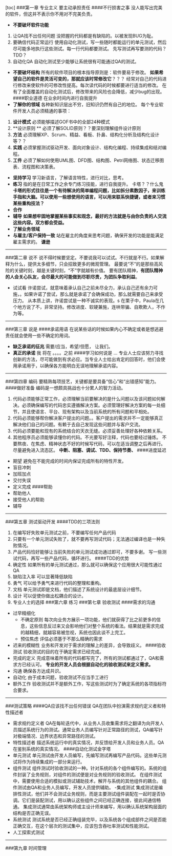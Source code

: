 [toc]
###第一章 专业主义
要主动承担责任
####不行损害之事
没人能写出完美的软件，但这并不表示你不用对不完美负责。
- **不要破坏软件功能**
1. 让QA找不出任何问题
    没把握的代码都是有缺陷的。以被发现BUG为耻。
2. 要确信代码正常运行
     使用自动化测试，写一些随时都能运行的单元测试，然后尽可能多地执行这些测试。每一行代码都要测试。
     先写测试再写要测的代码？TDD？
3. 自动化QA
     自动化测试至少能够让系统很有可能通过QA的测试。
- **不要破坏结构**
所有的软件项目的根本指导原则是：软件要易于修改。
**如果希望自己的软件是灵活可变的，那就应该时常修改它**？？？
经常对自己的代码进行修改来使软件的可修改性提高。每次读代码的时候都要进行适当的修改。
在有了全面覆盖的自动化测试后，修改带来的风险也会降低，减少bug的出现。
####职业道德
在业余时间内进行自我提升
- **了解你的领域**
各种新知识层出不穷，旧知识仍然有自己的地位。
每个专业软件开发人员必须精通的事项：
1. **设计模式**
必须能够描述GOF书中的全部24种模式
2. **设计原则 **
必须了解SOLID原则？？要深刻理解组件设计原则    
3. **方法**
必须理解XP、Scrum、精益、看板、扑鼻、结构化分析及结构化设计等？？
4. **实践**
必须掌握测试驱动开发、面向对象设计、结构化编程、持续集成和结对编程。
5. **工件**
必须了解如何使用UML图、DFD图、结构图、Petri网络图、状态迁移图表、流程图和决策表。
- **坚持学习**
学习新语言，了解语言特性，进行对比，思考。
- **练习**
指的是在日常工作之余专门练习技能，进行自我提升。
卡塔？？什么鬼
**卡塔的形式往往是一个有待解决的简单编程问题，比如拆分素数因子，来训练手指和大脑。可以使用一些想使用的语言，可以用来联系快捷键，或者来习惯某些重构技法？**
- **合作**
- **辅导**
**如果想牢固地掌握某些事实和观念，最好的方法就是与由你负责的人交流这些内容。双方都会受益。**
- **了解业务领域**
- **与雇主/客户保持一致**
站在雇主的角度来思考问题，确保开发的功能是能满足雇主需求的。
 **谦逊**

--------------------------------------------

###第二章	说不
说不得时候要坚定。不要说我可以试试。不行就是不行。如果解释为什么，提供太多细节，只会招致更多的微观管理。
最要说“不”的是那些高风险的关键时刻，越是关键时刻，“不”字就越有价值。
要有团队精神，**有团队精神的人会关心队友，会尽最大的可能做到尽职尽责，为团队争取利益**。
- 试试看
许诺尝试，就意味着承认自己之前未尽全力，承认自己还有余力可施，。如果许诺了尝试，那么就是承诺了会确保成功，那么就需要自己来承受压力。
从本质上讲，许诺尝试是一种不诚实的表现。s
在栗子中，Paula在几个地方说了不，非常坚持。修改进度、软硬兼施，连哄带骗、自欺欺人，不作为等。

-------------

###第三章 说是
####承诺用语
在说某些话的时候如果内心不确定或者是想逃避责任就会使用一些不确定的用词。
- **缺乏承诺的征兆**
需要/应当，希望/但愿， 让我们。
- **真正的承诺**
我 将在 。。。。之前
####学习如何说是
...
专业人士应该努力寻找创新的方法，尽可能做到有求必应。当专业人士给出肯定的回答时，他们会使用承诺用于，以确保各方能明白无误地理解承诺内容。

---

###第四章 编码
要精熟每项技艺，关键都是要具备“信心”和“出错感知”能力。
####做好准备
编码是一想颇具挑战也十分累人的智力活动。
1. 代码必须能够正常工作，必须理解当前要解决的是什么问题以及该问题如何解决。必须确保编写的代码忠实遵循解决方案。必须管理好解决方案的每一处细节，并且使语言、平台、现有架构以及当前系统的所有问题和平相处。
2. 代码必须能够帮你解决客户提出的问题。。客户提出的需求并不一定能够真正解决他们自己的问题。有赖于去自己发现这些问题并与客户交流。
3. 代码必须要能和现有的系统结合的天衣无缝。必须妥善处理好各种依赖关系。
4. 其他程序员必须能够读懂你的代码。不光要写好注释，代码也要经过锤炼。
不要熬夜、在焦虑、精神状态不好的时候写代码，可以在适当调整之后再进行。
尽量避免进入流态区。
**中断、阻塞、调试、TDD、保持节奏、**
####进度延迟
- 期望
避免在不能完成的时间内保证完成所有的特性开发。
- 盲目冲刺
- 加班加点
- 交付失误
- 定义完成
####帮助
- 帮助他人
- 接受他人的帮助
- 辅导

---

###第五章 测试驱动开发
####TDD的三项法则
1. 在编写好失败单元测试之前，不要编写任何产品代码
2. 只要有一个单元测试失败了，就不要再写测试代码；无法通过编译也是一种失败情况。
3. 产品代码恰好能够让当前失败的单元测试成功通过即可，不要多谢。
写一些测试代码，再写一些产品代码，循环进行。
####TDD的优势
1. 确定性
如果所有的单元测试通过，那么就可以确保这个应用很大可能性通过QA
2. 缺陷注入率
可以显著降低缺陷
3. 勇气
可以给予勇气来进行代码的整理和重构。
4. 文档
单元测试即是文档，他们描述了系统设计的最底层设计细节。
5. 设计
可以促使你做出松耦合的设计。
6. 专业人士的选择
###第六章 练习
###第七章 验收测试
####需求的沟通
- 过早精细化
	- 不确定原则
	每次向业务方展示一项功能，他们就获得了比之前更多的信息，这些信息反过来又会影响他们对整个系统的看法。结果就是需求完成的越精细，就越容易被忽视，系统也因此谈不上完工。
	- 预估焦虑
	评估必须基于不那么精确的需求
- 迟来的模糊性
业务和开发对于需求的理解上的差异，会导致歧义。
####验收测试
验收测试的目的在于确定需求已经完成。
- 完成的定义
完成意味着所有的代码都写完了，所有的测试都通过了，QA和需求方已经认可。
**专业的开发人员会根据自动化的验收测试来定义需求。**
- 沟通
确保各方达成共识。
- 自动化
由于成本问题，验收测试不应当手工进行
- 额外工作
验收测试并不是额外工作，写这些测试时为了确定系统的各项指标符合要求。

---

###测试策略
####QA应该找不出任何错误
QA在团队中扮演需求规约定义者和特性描述者
- 需求规约定义者
QA在每轮迭代中，从业务人员收集需求将之翻译为向开发人员描述系统行为的测试。通常业务人员编写针对正常路径的测试，QA编写针对极端情况、边界状态和异常路径的测试。
- 特性描述者
描述系统运行中的真实情况，并反馈给开发人员和业务人员。QA在鉴别系统的真实情况。
####自动化测试金字塔
- 单元测试
单元测试由开发人员编写，先编写测试再编写产品代码。这些单元测试将作为持续集成的一部分来运行。
- 组件测试
组件测试时验收测试的一种。针对系统的各个组件编写的。系统的组件封装了业务规则，对组件的测试便是对业务规则的验收测试。
在组件测试中，需要使用合适的模拟或测试辅助技术，解开与系统的其他组件的耦合。
组件测试由QA和业务人员编写，开发人员提供辅助。
-集成测试
集成测试是编排性测试，他们并不会测试业务规则，而是主要测试组件装配在一起时是否协调。它们是装配测试，用以确认这些组件之间已经正确连接，彼此间通信畅通。
集成测试通常由系统架构师或主设计师来编写，用以确认系统架构层面的结构是否正确无误。
- 系统测试
测试系统是否已经正确组装完毕，以及系统各个组成部件之间是否能正确交互，在这个层次的测试集中，应该包含吞吐率测试和性能测试。
- 人工探索式测试

---

###第九章 时间管理
